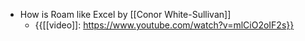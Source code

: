 - How is Roam like Excel by [[Conor White-Sullivan]]
    - {{[[video]]: https://www.youtube.com/watch?v=mlCiO2oIF2s}}
